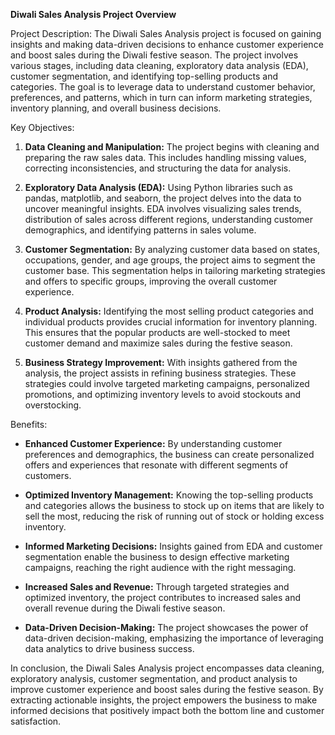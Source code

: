**Diwali Sales Analysis Project Overview**

Project Description:
The Diwali Sales Analysis project is focused on gaining insights and making data-driven decisions to enhance customer experience and boost sales during the Diwali festive season. The project involves various stages, including data cleaning, exploratory data analysis (EDA), customer segmentation, and identifying top-selling products and categories. The goal is to leverage data to understand customer behavior, preferences, and patterns, which in turn can inform marketing strategies, inventory planning, and overall business decisions.

Key Objectives:
1. **Data Cleaning and Manipulation:** The project begins with cleaning and preparing the raw sales data. This includes handling missing values, correcting inconsistencies, and structuring the data for analysis.

2. **Exploratory Data Analysis (EDA):** Using Python libraries such as pandas, matplotlib, and seaborn, the project delves into the data to uncover meaningful insights. EDA involves visualizing sales trends, distribution of sales across different regions, understanding customer demographics, and identifying patterns in sales volume.

3. **Customer Segmentation:** By analyzing customer data based on states, occupations, gender, and age groups, the project aims to segment the customer base. This segmentation helps in tailoring marketing strategies and offers to specific groups, improving the overall customer experience.

4. **Product Analysis:** Identifying the most selling product categories and individual products provides crucial information for inventory planning. This ensures that the popular products are well-stocked to meet customer demand and maximize sales during the festive season.

5. **Business Strategy Improvement:** With insights gathered from the analysis, the project assists in refining business strategies. These strategies could involve targeted marketing campaigns, personalized promotions, and optimizing inventory levels to avoid stockouts and overstocking.

Benefits:
- **Enhanced Customer Experience:** By understanding customer preferences and demographics, the business can create personalized offers and experiences that resonate with different segments of customers.

- **Optimized Inventory Management:** Knowing the top-selling products and categories allows the business to stock up on items that are likely to sell the most, reducing the risk of running out of stock or holding excess inventory.

- **Informed Marketing Decisions:** Insights gained from EDA and customer segmentation enable the business to design effective marketing campaigns, reaching the right audience with the right messaging.

- **Increased Sales and Revenue:** Through targeted strategies and optimized inventory, the project contributes to increased sales and overall revenue during the Diwali festive season.

- **Data-Driven Decision-Making:** The project showcases the power of data-driven decision-making, emphasizing the importance of leveraging data analytics to drive business success.

In conclusion, the Diwali Sales Analysis project encompasses data cleaning, exploratory analysis, customer segmentation, and product analysis to improve customer experience and boost sales during the festive season. By extracting actionable insights, the project empowers the business to make informed decisions that positively impact both the bottom line and customer satisfaction.
